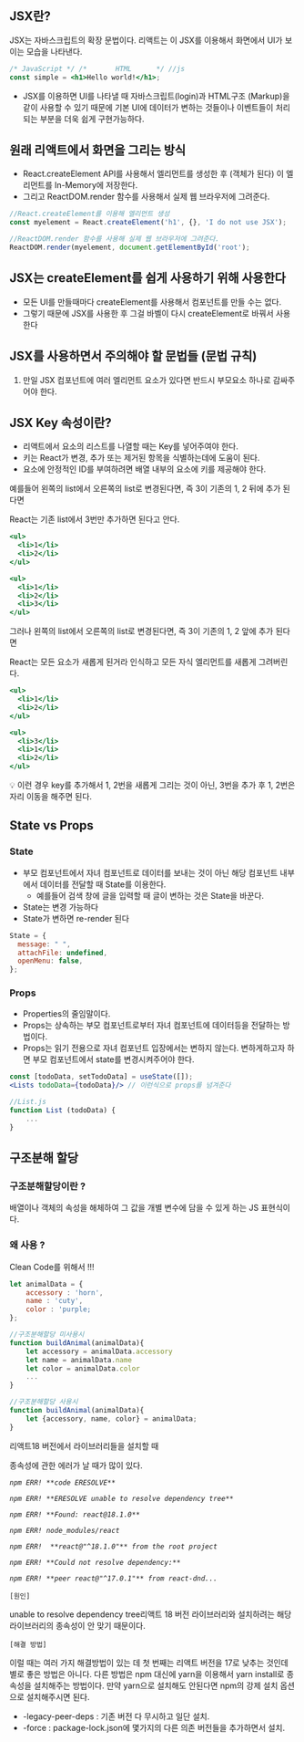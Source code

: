 ## JSX란?

JSX는 자바스크립트의 확장 문법이다. 리액트는 이 JSX를 이용해서 화면에서 UI가 보이는 모습을 나타낸다.

```jsx
/* JavaScript */ /*       HTML      */ //js
const simple = <h1>Hello world!</h1>;
```

- JSX를 이용하면 UI를 나타낼 때 자바스크립트(login)과 HTML구조 (Markup)을 같이 사용할 수 있기 때문에 기본 UI에 데이터가 변하는 것들이나 이벤트들이 처리되는 부분을 더욱 쉽게 구현가능하다.

## 원래 리액트에서 화면을 그리는 방식

- React.createElement API를 사용해서 엘리먼트를 생성한 후 (객체가 된다) 이 엘리먼트를 In-Memory에 저장한다.
- 그리고 ReactDOM.render 함수를 사용해서 실제 웹 브라우저에 그려준다.

```jsx
//React.createElement를 이용해 엘리먼트 생성
const myelement = React.createElement('h1', {}, 'I do not use JSX');

//ReactDOM.render 함수를 사용해 실제 웹 브라우저에 그려준다.
ReactDOM.render(myelement, document.getElementById('root');
```

## JSX는 createElement를 쉽게 사용하기 위해 사용한다

- 모든 UI를 만들때마다 createElement를 사용해서 컴포넌트를 만들 수는 없다.
- 그렇기 때문에 JSX를 사용한 후 그걸 바벨이 다시 createElement로 바꿔서 사용한다

## JSX를 사용하면서 주의해야 할 문법들 (문법 규칙)

1. 만일 JSX 컴포넌트에 여러 엘리먼트 요소가 있다면 반드시 부모요소 하나로 감싸주어야 한다.

## JSX Key 속성이란?

- 리액트에서 요소의 리스트를 나열할 때는 Key를 넣어주여야 한다.
- 키는 React가 변경, 추가 또는 제거된 항목을 식별하는데에 도움이 된다.
- 요소에 안정적인 ID를 부여하려면 배열 내부의 요소에 키를 제공해야 한다.

예를들어 왼쪽의 list에서 오른쪽의 list로 변경된다면, 즉 3이 기존의 1, 2 뒤에 추가 된다면

React는 기존 list에서 3번만 추가하면 된다고 안다.

```jsx
<ul>
  <li>1</li>
  <li>2</li>
</ul>
```

```jsx
<ul>
  <li>1</li>
  <li>2</li>
  <li>3</li>
</ul>
```

그러나 왼쪽의 list에서 오른쪽의 list로 변경된다면, 즉 3이 기존의 1, 2 앞에 추가 된다면

React는 모든 요소가 새롭게 된거라 인식하고 모든 자식 엘리먼트를 새롭게 그려버린다.

```jsx
<ul>
  <li>1</li>
  <li>2</li>
</ul>
```

```jsx
<ul>
  <li>3</li>
  <li>1</li>
  <li>2</li>
</ul>
```

<aside>
💡 이런 경우 key를 추가해서 1, 2번을 새롭게 그리는 것이 아닌, 3번을 추가 후 1, 2번은 자리 이동을 해주면 된다.

</aside>

## State vs Props

### State

- 부모 컴포넌트에서 자녀 컴포넌트로 데이터를 보내는 것이 아닌 해당 컴포넌트 내부에서 데이터를 전달할 때 State를 이용한다.
  - 예를들어 검색 창에 글을 입력할 때 글이 변하는 것은 State을 바꾼다.
- State는 변경 가능하다
- State가 변하면 re-render 된다

```jsx
State = {
  message: " ",
  attachFile: undefined,
  openMenu: false,
};
```

### Props

- Properties의 줄임말이다.
- Props는 상속하는 부모 컴포넌트로부터 자녀 컴포넌트에 데이터등을 전달하는 방법이다.
- Props는 읽기 전용으로 자녀 컴포넌트 입장에서는 변하지 않는다. 변하게하고자 하면 부모 컴포넌트에서 state를 변경시켜주어야 한다.

```jsx
const [todoData, setTodoData] = useState([]);
<Lists todoData={todoData}/> // 이런식으로 props를 넘겨준다

//List.js
function List (todoData) {
	...
}
```

## 구조분해 할당

### 구조분해할당이란 ?

배열이나 객체의 속성을 해체하여 그 값을 개별 변수에 담을 수 있게 하는 JS 표현식이다.

### 왜 사용 ?

Clean Code를 위해서 !!!

```jsx
let animalData = {
	accessory : 'horn',
	name : 'cuty',
	color : 'purple;
};

//구조분해할당 미사용시
function buildAnimal(animalData){
	let accessory = animalData.accessory
	let name = animalData.name
	let color = animalData.color
	...
}

//구조분해할당 사용시
function buildAnimal(animalData){
	let {accessory, name, color} = animalData;
}
```

리액트18 버전에서 라이브러리들을 설치할 때

종속성에 관한 에러가 날 때가 많이 있다.

_`npm ERR! **code ERESOLVE**`_

_`npm ERR! **ERESOLVE unable to resolve dependency tree**`_

_`npm ERR! **Found: react@18.1.0**`_

_`npm ERR! node_modules/react`_

_`npm ERR!  **react@"^18.1.0"** from the root project`_

_`npm ERR! **Could not resolve dependency:**`_

_`npm ERR! **peer react@"^17.0.1"** from react-dnd...`_

`[원인]`

unable to resolve dependency tree리액트 18 버전 라이브러리와 설치하려는 해당 라이브러리의 종속성이 안 맞기 때문이다.

`[해결 방법]`

이럴 때는 여러 가지 해결방법이 있는 데 첫 번째는 리액트 버전을 17로 낮추는 것인데 별로 좋은 방법은 아니다. 다른 방법은 npm 대신에 yarn을 이용해서 yarn install로 종속성을 설치해주는 방법이다. 만약 yarn으로 설치해도 안된다면 npm의 강제 설치 옵션으로 설치해주시면 된다.

- -legacy-peer-deps : 기존 버전 다 무시하고 일단 설치.
- -force : package-lock.json에 몇가지의 다른 의존 버전들을 추가하면서 설치.
